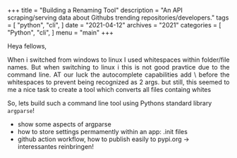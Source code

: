+++
title = "Building a Renaming Tool"
description = "An API scraping/serving data about Githubs trending repositories/developers."
tags = [
    "python",
    "cli",
]
date = "2021-04-12"
archives = "2021"
categories = [
    "Python",
    "cli",
]
menu = "main"
+++

Heya fellows,

<p align="justify">
When i switched from windows to linux 
I used whitespaces within folder/file names. But when switching to linux i this is not good pravtice due to the command line.
AT our luck the autocomplete capabilities add \ before the whitespaces to prevent being recognized as 2 args. but still, this seemed to me a nice task to create a tool which converts all files containg whites
</p>

So, lets build such a command line tool using Pythons standard library `argparse`!

- show some aspects of argparse
- how to store settings permamently within an app: .init files
- github action workflow, how to publish easily to pypi.org
-> interessantes reinbringen!



